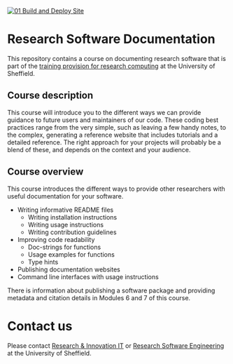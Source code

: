 [![01 Build and Deploy Site](https://github.com/Joe-Heffer-Shef/FAIR4RS-Documentation/actions/workflows/sandpaper-main.yaml/badge.svg)](https://github.com/Joe-Heffer-Shef/FAIR4RS-Documentation/actions/workflows/sandpaper-main.yaml)

# Research Software Documentation

This repository contains a course on documenting research software that is part of the [training provision for research computing](https://sites.google.com/sheffield.ac.uk/research-training/) at the University of Sheffield.

## Course description

This course will introduce you to the different ways we can provide guidance to future users and maintainers of our code. These coding best practices range from the very simple, such as leaving a few handy notes, to the complex, generating a reference website that includes tutorials and a detailed reference. The right approach for your projects will probably be a blend of these, and depends on the context and your audience.

## Course overview

This course introduces the different ways to provide other researchers with useful documentation for your software.

- Writing informative README files
  * Writing installation instructions
  * Writing usage instructions
  * Writing contribution guidelines
- Improving code readability
  * Doc-strings for functions
  * Usage examples for functions
  * Type hints
- Publishing documentation websites
- Command line interfaces with usage instructions

There is information about publishing a software package and providing metadata and citation details in Modules 6 and 7 of this course.

# Contact us

Please contact [Research & Innovation IT](https://sheffield.ac.uk/it-services/research) or [Research Software Engineering](https://rse.shef.ac.uk/) at the University of Sheffield.
